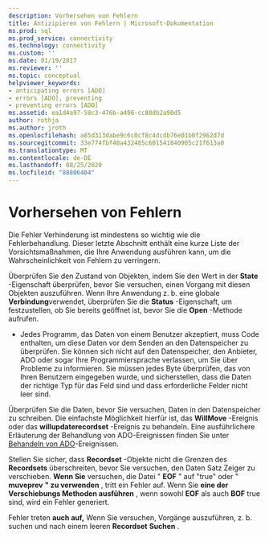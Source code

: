 ```yaml
---
description: Vorhersehen von Fehlern
title: Antizipieren von Fehlern | Microsoft-Dokumentation
ms.prod: sql
ms.prod_service: connectivity
ms.technology: connectivity
ms.custom: ''
ms.date: 01/19/2017
ms.reviewer: ''
ms.topic: conceptual
helpviewer_keywords:
- anticipating errors [ADO]
- errors [ADO], preventing
- preventing errors [ADO]
ms.assetid: ea1d4a97-58c3-476b-a496-cc80db2a90d5
author: rothja
ms.author: jroth
ms.openlocfilehash: a85d313dabe9c6c0cf8c4dcdb76e01b0f2962d7d
ms.sourcegitcommit: 33e774fbf48a432485c601541840905c21f613a0
ms.translationtype: MT
ms.contentlocale: de-DE
ms.lasthandoff: 08/25/2020
ms.locfileid: "88806404"
---
```

# <a name="anticipating-errors"></a>Vorhersehen von Fehlern
Die Fehler Verhinderung ist mindestens so wichtig wie die Fehlerbehandlung. Dieser letzte Abschnitt enthält eine kurze Liste der Vorsichtsmaßnahmen, die Ihre Anwendung ausführen kann, um die Wahrscheinlichkeit von Fehlern zu verringern.  
  
 Überprüfen Sie den Zustand von Objekten, indem Sie den Wert in der **State** -Eigenschaft überprüfen, bevor Sie versuchen, einen Vorgang mit diesen Objekten auszuführen. Wenn Ihre Anwendung z. b. eine globale **Verbindung**verwendet, überprüfen Sie die **Status** -Eigenschaft, um festzustellen, ob Sie bereits geöffnet ist, bevor Sie die **Open** -Methode aufrufen.  
  
-   Jedes Programm, das Daten von einem Benutzer akzeptiert, muss Code enthalten, um diese Daten vor dem Senden an den Datenspeicher zu überprüfen. Sie können sich nicht auf den Datenspeicher, den Anbieter, ADO oder sogar Ihre Programmiersprache verlassen, um Sie über Probleme zu informieren. Sie müssen jedes Byte überprüfen, das von Ihren Benutzern eingegeben wurde, und sicherstellen, dass die Daten der richtige Typ für das Feld sind und dass erforderliche Felder nicht leer sind.  
  
 Überprüfen Sie die Daten, bevor Sie versuchen, Daten in den Datenspeicher zu schreiben. Die einfachste Möglichkeit hierfür ist, das **WillMove** -Ereignis oder das **willupdaterecordset** -Ereignis zu behandeln. Eine ausführlichere Erläuterung der Behandlung von ADO-Ereignissen finden Sie unter [Behandeln von ADO](./handling-ado-events.md)-Ereignissen.  
  
 Stellen Sie sicher, dass **Recordset** -Objekte nicht die Grenzen des **Recordsets** überschreiten, bevor Sie versuchen, den Daten Satz Zeiger zu verschieben. **Wenn Sie** versuchen, die Datei " **EOF** " auf "true" oder " **muveprev** **" zu verwenden** , tritt ein Fehler auf. Wenn Sie **eine der Verschiebungs Methoden ausführen** , wenn sowohl **EOF** als auch **BOF** true sind, wird ein Fehler generiert.  
  
 Fehler treten **auch auf,** Wenn Sie versuchen, Vorgänge auszuführen, z. b. suchen und nach einem leeren **Recordset** **Suchen** .